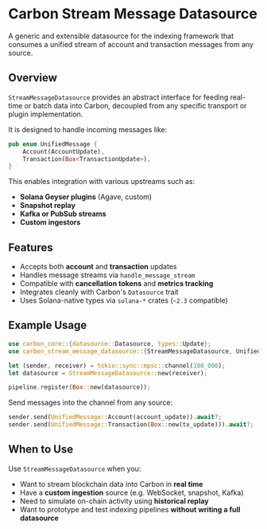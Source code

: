 # Carbon Stream Message Datasource

A generic and extensible datasource for the indexing framework that consumes a unified stream of account and transaction messages from any source.

## Overview

`StreamMessageDatasource` provides an abstract interface for feeding real-time or batch data into Carbon, decoupled from any specific transport or plugin implementation.

It is designed to handle incoming messages like:

```rust
pub enum UnifiedMessage {
    Account(AccountUpdate),
    Transaction(Box<TransactionUpdate>),
}
```

This enables integration with various upstreams such as:

- **Solana Geyser plugins** (Agave, custom)
- **Snapshot replay**
- **Kafka or PubSub streams**
- **Custom ingestors**

## Features

- Accepts both **account** and **transaction** updates
- Handles message streams via `handle_message_stream`
- Compatible with **cancellation tokens** and **metrics tracking**
- Integrates cleanly with Carbon's `Datasource` trait
- Uses Solana-native types via `solana-*` crates (`~2.3` compatible)

## Example Usage

```rust
use carbon_core::{datasource::Datasource, types::Update};
use carbon_stream_message_datasource::{StreamMessageDatasource, UnifiedMessage};

let (sender, receiver) = tokio::sync::mpsc::channel(100_000);
let datasource = StreamMessageDatasource::new(receiver);

pipeline.register(Box::new(datasource));
```

Send messages into the channel from any source:

```rust
sender.send(UnifiedMessage::Account(account_update)).await?;
sender.send(UnifiedMessage::Transaction(Box::new(tx_update))).await?;
```

## When to Use

Use `StreamMessageDatasource` when you:

- Want to stream blockchain data into Carbon in **real time**
- Have a **custom ingestion** source (e.g. WebSocket, snapshot, Kafka)
- Need to simulate on-chain activity using **historical replay**
- Want to prototype and test indexing pipelines **without writing a full datasource**
